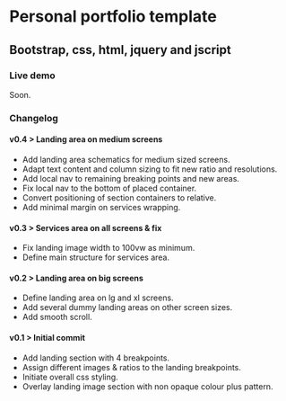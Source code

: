 # Personal portfolio template
## Bootstrap, css, html, jquery and jscript

### Live demo
Soon.

### Changelog

#### v0.4 > Landing area on medium screens
- Add landing area schematics for medium sized screens.
- Adapt text content and column sizing to fit new ratio and resolutions.
- Add local nav to remaining breaking points and new areas.
- Fix local nav to the bottom of placed container.
- Convert positioning of section containers to relative.
- Add minimal margin on services wrapping.

#### v0.3 > Services area on all screens & fix
- Fix landing image width to 100vw as minimum.
- Define main structure for services area.

#### v0.2 > Landing area on big screens
- Define landing area on lg and xl screens.
- Add several dummy landing areas on other screen sizes.
- Add smooth scroll.

#### v0.1 > Initial commit
- Add landing section with 4 breakpoints.
- Assign different images & ratios to the landing breakpoints.
- Initiate overall css styling.
- Overlay landing image section with non opaque colour plus pattern.
